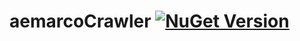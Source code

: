 # aemarcoCrawler [![NuGet Version](https://img.shields.io/nuget/v/aemarcoCrawler.svg?style=flat-square)](https://www.nuget.org/packages/aemarcoCrawler)
